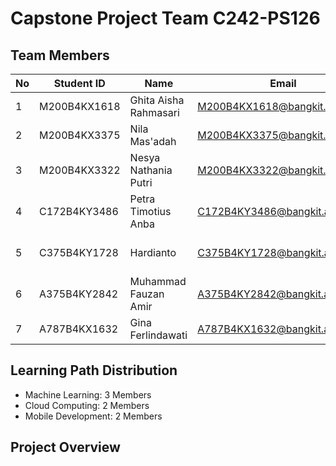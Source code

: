# Capstone Project Team C242-PS126

## Team Members

| No | Student ID | Name | Email | University |
|---|---|---|---|---|
| 1 | M200B4KX1618 | Ghita Aisha Rahmasari | M200B4KX1618@bangkit.academy | Universitas Diponegoro |
| 2 | M200B4KX3375 | Nila Mas'adah | M200B4KX3375@bangkit.academy | Universitas Diponegoro |
| 3 | M200B4KX3322 | Nesya Nathania Putri | M200B4KX3322@bangkit.academy | Universitas Diponegoro |
| 4 | C172B4KY3486 | Petra Timotius Anba | C172B4KY3486@bangkit.academy | Universitas Mikroskil |
| 5 | C375B4KY1728 | Hardianto | C375B4KY1728@bangkit.academy | Universitas Dipa Makassar |
| 6 | A375B4KY2842 | Muhammad Fauzan Amir | A375B4KY2842@bangkit.academy | Universitas Dipa Makassar |
| 7 | A787B4KX1632 | Gina Ferlindawati | A787B4KX1632@bangkit.academy | Universitas Safin Pati |

## Learning Path Distribution

- Machine Learning: 3 Members
- Cloud Computing: 2 Members  
- Mobile Development: 2 Members

## Project Overview
